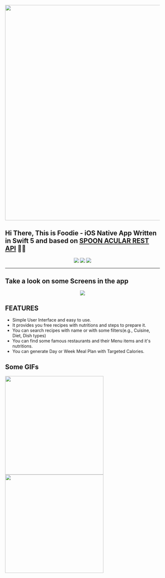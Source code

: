 


<p align="center">
  <img src="https://user-images.githubusercontent.com/52767660/114252964-508e7180-99a8-11eb-97b3-a60e43978314.png" width="700"  />
  </p>
  
 ## Hi There, This is Foodie - iOS Native App Written in Swift 5 and based on [SPOON ACULAR REST API](https://spoonacular.com/food-api) 🍕🍕
  
<p align="center">
  <img src="https://img.shields.io/badge/Platform-IOS%2012%2B-lightgrey?logo=Apple&style=for-the-badge"  /> <img src="https://img.shields.io/badge/App Store-In Review-blue?logo=App-Store&style=for-the-badge"  /> <img src="https://img.shields.io/badge/Language-Swift 5-orange?logo=Swift&style=for-the-badge"  />
  </p>
  
  _________________________
  
  ## Take a look on some Screens in the app
  
  <p align="center">
    <img src="https://user-images.githubusercontent.com/52767660/114253068-c2ff5180-99a8-11eb-90c8-657f4956f7f9.png"
  </p>
  
  
  ## FEATURES
  * Simple User Interface and easy to use.
  * It provides you free recipes with nutritions and steps to prepare it.
  * You can search recipes with name or with some filters(e.g., Cuisine, Diet, Dish types)
  * You can find some famous restaurants and their Menu items and it's nutritions.
  * You can generate Day or Week Meal Plan with Targeted Calories.
  
  ## Some GIFs
  
  <img src="https://user-images.githubusercontent.com/52767660/114254613-b8e15100-99b0-11eb-893a-2500b2e15f08.gif" width="320"  />          <img src="https://user-images.githubusercontent.com/52767660/114254808-01e5d500-99b2-11eb-9b87-0aa63900c477.gif" width="320"  />


